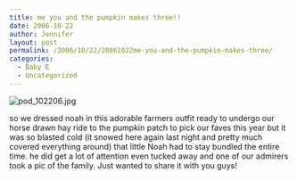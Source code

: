 ```yaml
---
title: me you and the pumpkin makes three!!
date: 2006-10-22
author: Jennifer
layout: post
permalink: /2006/10/22/20061022me-you-and-the-pumpkin-makes-three/
categories:
  - Baby E
  - Uncategorized
---
```

<img id="image51" alt="pod_102206.jpg" src="http://static.squarespace.com/static/50db6bb3e4b015296cd43789/50dfa5b1e4b0dc6320e0b5ea/50dfa5b1e4b0dc6320e0b616/1161548597000/?format=original" />

so we dressed noah in this adorable farmers outfit ready to undergo our horse drawn hay ride to the pumpkin patch to pick our faves this year but it was so blasted cold (it snowed here again last night and pretty much covered everything around) that little Noah had to stay bundled the entire time. he did get a lot of attention even tucked away and one of our admirers took a pic of the family. Just wanted to share it with you guys!
